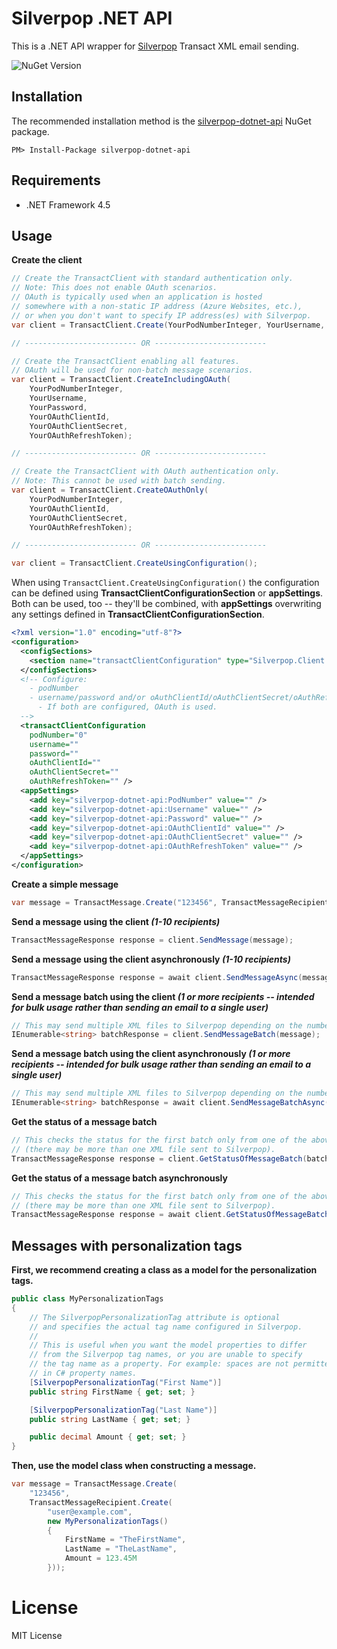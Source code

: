 # Silverpop .NET API

This is a .NET API wrapper for [Silverpop](http://www.silverpop.com/) Transact XML email sending.

![NuGet Version](https://img.shields.io/nuget/v/silverpop-dotnet-api.svg)

## Installation

The recommended installation method is the [silverpop-dotnet-api](https://www.nuget.org/packages/silverpop-dotnet-api) NuGet package.

```
PM> Install-Package silverpop-dotnet-api
```

## Requirements

- .NET Framework 4.5

## Usage

**Create the client**

```csharp
// Create the TransactClient with standard authentication only.
// Note: This does not enable OAuth scenarios.
// OAuth is typically used when an application is hosted
// somewhere with a non-static IP address (Azure Websites, etc.),
// or when you don't want to specify IP address(es) with Silverpop.
var client = TransactClient.Create(YourPodNumberInteger, YourUsername, YourPassword);

// ------------------------- OR -------------------------

// Create the TransactClient enabling all features.
// OAuth will be used for non-batch message scenarios.
var client = TransactClient.CreateIncludingOAuth(
    YourPodNumberInteger,
    YourUsername,
    YourPassword,
    YourOAuthClientId,
    YourOAuthClientSecret,
    YourOAuthRefreshToken);

// ------------------------- OR -------------------------

// Create the TransactClient with OAuth authentication only.
// Note: This cannot be used with batch sending.
var client = TransactClient.CreateOAuthOnly(
    YourPodNumberInteger,
    YourOAuthClientId,
    YourOAuthClientSecret,
    YourOAuthRefreshToken);

// ------------------------- OR -------------------------

var client = TransactClient.CreateUsingConfiguration();
```

When using `TransactClient.CreateUsingConfiguration()` the configuration can be defined using **TransactClientConfigurationSection** or **appSettings**. Both can be used, too -- they'll be combined, with **appSettings** overwriting any settings defined in **TransactClientConfigurationSection**.

```xml
<?xml version="1.0" encoding="utf-8"?>
<configuration>
  <configSections>
    <section name="transactClientConfiguration" type="Silverpop.Client.TransactClientConfigurationSection, Silverpop.Client" />
  </configSections>
  <!-- Configure:
    - podNumber
    - username/password and/or oAuthClientId/oAuthClientSecret/oAuthRefreshToken
      - If both are configured, OAuth is used.
  -->
  <transactClientConfiguration
    podNumber="0"
    username=""
    password=""
    oAuthClientId=""
    oAuthClientSecret=""
    oAuthRefreshToken="" />
  <appSettings>
    <add key="silverpop-dotnet-api:PodNumber" value="" />
    <add key="silverpop-dotnet-api:Username" value="" />
    <add key="silverpop-dotnet-api:Password" value="" />
    <add key="silverpop-dotnet-api:OAuthClientId" value="" />
    <add key="silverpop-dotnet-api:OAuthClientSecret" value="" />
    <add key="silverpop-dotnet-api:OAuthRefreshToken" value="" />
  </appSettings>
</configuration>
```

**Create a simple message**

```csharp
var message = TransactMessage.Create("123456", TransactMessageRecipient.Create("user@example.com");
```

**Send a message using the client *(1-10 recipients)***

```csharp
TransactMessageResponse response = client.SendMessage(message);
```

**Send a message using the client asynchronously *(1-10 recipients)***

```csharp
TransactMessageResponse response = await client.SendMessageAsync(message);
```

**Send a message batch using the client *(1 or more recipients -- intended for bulk usage rather than sending an email to a single user)***

```csharp
// This may send multiple XML files to Silverpop depending on the number of recipients.
IEnumerable<string> batchResponse = client.SendMessageBatch(message);
```

**Send a message batch using the client asynchronously *(1 or more recipients -- intended for bulk usage rather than sending an email to a single user)***

```csharp
// This may send multiple XML files to Silverpop depending on the number of recipients.
IEnumerable<string> batchResponse = await client.SendMessageBatchAsync(message);
```

**Get the status of a message batch**

```csharp
// This checks the status for the first batch only from one of the above calls
// (there may be more than one XML file sent to Silverpop).
TransactMessageResponse response = client.GetStatusOfMessageBatch(batchResponse[0]);
```

**Get the status of a message batch asynchronously**

```csharp
// This checks the status for the first batch only from one of the above calls
// (there may be more than one XML file sent to Silverpop).
TransactMessageResponse response = await client.GetStatusOfMessageBatchAsync(batchResponse[0]);
```

## Messages with personalization tags

**First, we recommend creating a class as a model for the personalization tags.**

```csharp
public class MyPersonalizationTags
{
    // The SilverpopPersonalizationTag attribute is optional
    // and specifies the actual tag name configured in Silverpop.
    //
    // This is useful when you want the model properties to differ
    // from the Silverpop tag names, or you are unable to specify
    // the tag name as a property. For example: spaces are not permitted
    // in C# property names.
    [SilverpopPersonalizationTag("First Name")]
    public string FirstName { get; set; }

    [SilverpopPersonalizationTag("Last Name")]
    public string LastName { get; set; }

    public decimal Amount { get; set; }
}
```

**Then, use the model class when constructing a message.**

```csharp
var message = TransactMessage.Create(
    "123456",
    TransactMessageRecipient.Create(
        "user@example.com",
        new MyPersonalizationTags()
        {
            FirstName = "TheFirstName",
            LastName = "TheLastName",
            Amount = 123.45M
        }));
```

# License

MIT License
